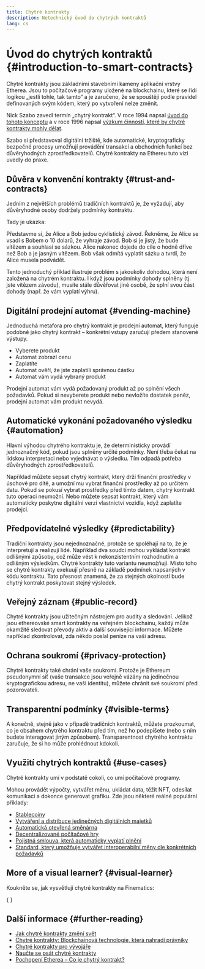 ```yaml
---
title: Chytré kontrakty
description: Netechnický úvod do chytrých kontraktů
lang: cs
---
```


# Úvod do chytrých kontraktů \{#introduction-to-smart-contracts}

Chytré kontrakty jsou základními stavebními kameny aplikační vrstvy Etherea. Jsou to počítačové programy uložené na blockchainu, které se řídí logikou „jestli tohle, tak tamto“ a je zaručeno, že se spouštějí podle pravidel definovaných svým kódem, který po vytvoření nelze změnit.

Nick Szabo zavedl termín „chytrý kontrakt“. V roce 1994 napsal [úvod do tohoto konceptu](https://www.fon.hum.uva.nl/rob/Courses/InformationInSpeech/CDROM/Literature/LOTwinterschool2006/szabo.best.vwh.net/smart.contracts.html) a v roce 1996 napsal [výzkum činností, které by chytré kontrakty mohly dělat](https://www.fon.hum.uva.nl/rob/Courses/InformationInSpeech/CDROM/Literature/LOTwinterschool2006/szabo.best.vwh.net/smart_contracts_2.html).

Szabo si představoval digitální tržiště, kde automatické, kryptograficky bezpečné procesy umožňují provádění transakcí a obchodních funkcí bez důvěryhodných zprostředkovatelů. Chytré kontrakty na Ethereu tuto vizi uvedly do praxe.

## Důvěra v konvenční kontrakty \{#trust-and-contracts}

Jedním z největších problémů tradičních kontraktů je, že vyžadují, aby důvěryhodné osoby dodržely podmínky kontraktu.

Tady je ukázka:

Představme si, že Alice a Bob jedou cyklistický závod. Řekněme, že Alice se vsadí s Bobem o 10 dolarů, že vyhraje závod. Bob si je jistý, že bude vítězem a souhlasí se sázkou. Alice nakonec dojede do cíle o hodně dříve než Bob a je jasným vítězem. Bob však odmítá vyplatit sázku a tvrdí, že Alice musela podvádět.

Tento jednoduchý příklad ilustruje problém s jakoukoliv dohodou, která není založená na chytrém kontraktu. I když jsou podmínky dohody splněny (tj. jste vítězem závodu), musíte stále důvěřovat jiné osobě, že splní svou část dohody (např. že vám vyplatí výhru).

## Digitální prodejní automat \{#vending-machine}

Jednoduchá metafora pro chytrý kontrakt je prodejní automat, který funguje podobně jako chytrý kontrakt – konkrétní vstupy zaručují předem stanovené výstupy.

- Vyberete produkt
- Automat zobrazí cenu
- Zaplatíte
- Automat ověří, že jste zaplatili správnou částku
- Automat vám vydá vybraný produkt

Prodejní automat vám vydá požadovaný produkt až po splnění všech požadavků. Pokud si nevyberete produkt nebo nevložíte dostatek peněz, prodejní automat vám produkt nevydá.

## Automatické vykonání požadovaného výsledku \{#automation}

Hlavní výhodou chytrého kontraktu je, že deterministicky provádí jednoznačný kód, pokud jsou splněny určité podmínky. Není třeba čekat na lidskou interpretaci nebo vyjednávat o výsledku. Tím odpadá potřeba důvěryhodných zprostředkovatelů.

Například můžete sepsat chytrý kontrakt, který drží finanční prostředky v úschově pro dítě, a umožní mu vybrat finanční prostředky až po určitém datu. Pokud se pokusí vybrat prostředky před tímto datem, chytrý kontrakt tuto operaci neumožní. Nebo můžete sepsat kontrakt, který vám automaticky poskytne digitální verzi vlastnictví vozidla, když zaplatíte prodejci.

## Předpovídatelné výsledky \{#predictability}

Tradiční kontrakty jsou nejednoznačné, protože se spoléhají na to, že je interpretují a realizují lidé. Například dva soudci mohou vykládat kontrakt odlišnými způsoby, což může vést k nekonzistentním rozhodnutím a odlišným výsledkům. Chytré kontrakty tuto variantu neumožňují. Místo toho se chytré kontrakty exekuují přesně na základě podmínek napsaných v kódu kontraktu. Tato přesnost znamená, že za stejných okolností bude chytrý kontrakt poskytovat stejný výsledek.

## Veřejný záznam \{#public-record}

Chytré kontrakty jsou užitečným nástrojem pro audity a sledování. Jelikož jsou ethereovské smart kontrakty na veřejném blockchainu, každý může okamžitě sledovat převody aktiv a další související informace. Můžete například zkontrolovat, zda někdo poslal peníze na vaši adresu.

## Ochrana soukromí \{#privacy-protection}

Chytré kontrakty také chrání vaše soukromí. Protože je Ethereum pseudonymní síť (vaše transakce jsou veřejně vázány na jedinečnou kryptografickou adresu, ne vaši identitu), můžete chránit své soukromí před pozorovateli.

## Transparentní podmínky \{#visible-terms}

A konečně, stejně jako v případě tradičních kontraktů, můžete prozkoumat, co je obsahem chytrého kontraktu před tím, než ho podepíšete (nebo s ním budete interagovat jiným způsobem). Transparentnost chytrého kontraktu zaručuje, že si ho může prohlédnout kdokoli.

## Využití chytrých kontraktů \{#use-cases}

Chytré kontrakty umí v podstatě cokoli, co umí počítačové programy.

Mohou provádět výpočty, vytvářet měnu, ukládat data, těžit NFT, odesílat komunikaci a dokonce generovat grafiku. Zde jsou některé reálné populární příklady:

- [Stablecoiny](/stablecoins/)
- [Vytváření a distribuce jedinečných digitálních majetků](/nft/)
- [Automatická otevřená směnárna](/get-eth/#dex)
- [Decentralizované počítačové hry](/dapps/?category=gaming)
- [Pojistná smlouva, která automaticky vyplatí plnění](https://etherisc.com/)
- [Standard, který umožňuje vytvářet interoperabilní měny dle konkrétních požadavků](/developers/docs/standards/tokens/)

## More of a visual learner? \{#visual-learner}

Koukněte se, jak vysvětlují chytré kontrakty na Finematics:

{
<YouTube id="pWGLtjG-F5c" />
}

## Další informace \{#further-reading}

- [Jak chytré kontrakty změní svět](https://www.youtube.com/watch?v=pA6CGuXEKtQ)
- [Chytré kontrakty: Blockchainová technologie, která nahradí právníky](https://blockgeeks.com/guides/smart-contracts/)
- [Chytré kontrakty pro vývojáře](/developers/docs/smart-contracts/)
- [Naučte se psát chytré kontrakty](/developers/learning-tools/)
- [Pochopení Etherea – Co je chytrý kontrakt?](https://github.com/ethereumbook/ethereumbook/blob/develop/07smart-contracts-solidity.asciidoc#what-is-a-smart-contract)
